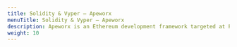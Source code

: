 ```yaml
---
title: Solidity & Vyper – Apeworx
menuTitle: Solidity & Vyper – Apeworx
description: Apeworx is an Ethereum development framework targeted at Python developers, data scientists, and security professionals.
weight: 10
---
```

